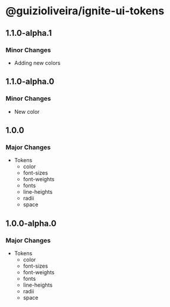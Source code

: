 # @guizioliveira/ignite-ui-tokens

## 1.1.0-alpha.1

### Minor Changes

- Adding new colors

## 1.1.0-alpha.0

### Minor Changes

- New color

## 1.0.0

### Major Changes

- Tokens
  - color
  - font-sizes
  - font-weights
  - fonts
  - line-heights
  - radii
  - space

## 1.0.0-alpha.0

### Major Changes

- Tokens
  - color
  - font-sizes
  - font-weights
  - fonts
  - line-heights
  - radii
  - space
